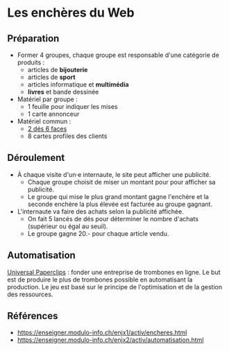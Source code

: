 # Les enchères du Web

## Préparation

- Former 4 groupes, chaque groupe est responsable d'une catégorie de produits :
  - articles de **bijouterie**
  - articles de **sport**
  - articles informatique et **multimédia**
  - **livres** et bande dessinée
- Matériel par groupe :
  - 1 feuille pour indiquer les mises
  - 1 carte annonceur
- Matériel commun :
  - [2 dés 6 faces](https://indecent.blueur.com/#/roll/2d6)
  - 8 cartes profiles des clients

## Déroulement

- À chaque visite d'un·e internaute, le site peut afficher une publicité.
  - Chaque groupe choisit de miser un montant pour pour afficher sa publicité.
  - Le groupe qui mise le plus grand montant gagne l'enchère et la seconde enchère la plus élevée est facturée au groupe gagnant.
- L'internaute va faire des achats selon la publicité affichée.
  - On fait 5 lancés de dés pour déterminer le nombre d'achats (supérieur ou égal au seuil).
  - Le groupe gagne 20.- pour chaque article vendu.

## Automatisation

[Universal Paperclips](https://www.decisionproblem.com/paperclips/) : fonder une entreprise de trombones en ligne.
Le but est de produire le plus de trombones possible en automatisant la production.
Le jeu est basé sur le principe de l'optimisation et de la gestion des ressources.

## Références

- https://enseigner.modulo-info.ch/enjx1/activ/encheres.html
- https://enseigner.modulo-info.ch/enjx2/activ/automatisation.html
